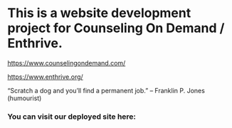 # This is a website development project for Counseling On Demand / Enthrive.
https://www.counselingondemand.com/

https://www.enthrive.org/

“Scratch a dog and you’ll find a permanent job.” – Franklin P. Jones (humourist)

### You can visit our deployed site here: 


